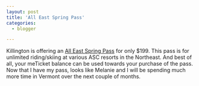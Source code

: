 ```yaml
---
layout: post
title: 'All East Spring Pass'
categories:
  - blogger

---
```


Killington is offering an <a href="http://www.killington.com/website/common/site_inside_page.ilx?idpage=%7B6379C23A-1AA3-479B-84CE-EE7DECDACEB5%7D&amp;sec=1&amp;pagenum=1">All East Spring Pass</a> for only $199.  This pass is for unlimited riding/skiing at various ASC resorts in the Northeast.  And best of all, your meTicket balance can be used towards your purchase of the pass.  Now that I have my pass, looks like Melanie and I will be spending much more time in Vermont over the next couple of months.
